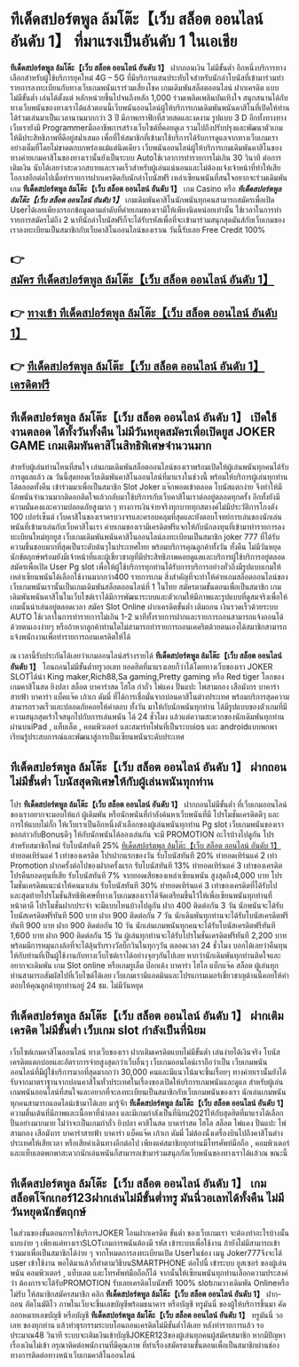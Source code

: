 # ทีเด็ดสปอร์ตพูล ล้มโต๊ะ【เว็บ สล็อต ออนไลน์ อันดับ 1】  ที่มาแรงเป็นอันดับ 1 ในเอเชีย

**ทีเด็ดสปอร์ตพูล ล้มโต๊ะ【เว็บ สล็อต ออนไลน์ อันดับ 1】** ฝากถอนเงิน ไม่มีขั้นต่ำ  อีกหนึ่งบริการทางเลือกสำหรับผู้ใช้บริการยุคใหม่ 4G – 5G ที่มีบริการแสนประทับใจสำหรับนักล่าโบนัสที่เข้ามาร่วมทำรายการลงทะเบียนกับทางเว็บเกมพนันเราร่วมเสี่ยงโชค เกมเดิมพันสล็อตออนไลน์ ฝากเครดิต แบบไม่มีขั้นต่ำ เล่นได้ตั้งแต่ หลักหน่วยขึ้นไปจนถึงหลัก 1,000 ร่วมเพลิดเพลินบันเทิงใจ สนุกสนานได้กับทางเว็บพนันของทางเราได้แล้วตอนนี้เว็บพนันออนไลน์ผู้ให้บริการเกมเดิมพันพนันคาสิโนที่เปิดให้ท่านได้ร่วมเล่นมาเป็นเวลานานมากกว่า 3 ปี มีภาพกราฟิกที่สวยสดและงดงาม รูปแบบ 3 D
อีกทั้งทางทางเว็บเรายังมี Programmerมืออาชีพการสร้างเว็บไซต์ที่คอยดูเล  รวมไปถึงปรับปรุงและพัฒนาตัวเกมให้มีประสิทธิภาพที่ดีอยู่สม่ำเสมอ เพื่อที่ให้สมาชิกที่เข้ามาใช้บริการได้รับการดูแลจากทางเว็บเกมเราอย่างเต็มที่โดยไม่ขาดตกบกพร่องแม้แต่นิดเดียว เว็บพนันออนไลน์ผู้ให้บริการเกมเดิมพันคาสิโนของทางค่ายเกมคาสิโนของทางเรานั้นยังเป็นระบบ Autoใช้เวลาการทำรายการไม่เกิน 30 วินาที ต่อการเติมเงิน นับได้เลยว่าสะดวกสบายและรวดเร็วสำหรับผู้เล่นแน่นอนและไม่ต้องแจ้งเจ้าหน้าที่ทำให้เสียโอกาสอีกต่อไปเมื่อทำรายการฝากเครดิตกับนักล่าโบนัสฟรี
เหล่าเซียนพนันที่สนใจอยากจะร่วมเดิมพันเกม **ทีเด็ดสปอร์ตพูล ล้มโต๊ะ【เว็บ สล็อต ออนไลน์ อันดับ 1】** เกม Casino  หรือ ***ทีเด็ดสปอร์ตพูล ล้มโต๊ะ【เว็บ สล็อต ออนไลน์ อันดับ 1】*** เกมเดิมพันคาสิโนนักพนันทุกคนสามารถสมัครเพื่อเปิด Userได้เลยเพียงกรอกข้อมูลตามลำดับที่ค่ายเกมของเรามีให้เพียงนิดหน่อยเท่านั้น ใช้เวลาในการทำรายการสมัครไม่ถึง 2 นาทีนักล่าโบนัสฟรีก็จะได้รับรหัสเพื่อที่จะเข้ามาร่วมสนุกสุดมันส์กับเว็บเกมของเราลงทะเบียนเป็นสมาชิกกับเว็บคาสิโนออนไลน์ของเราณ วันนี้รับเลย Free Credit 100%

## 👉 [สมัคร ทีเด็ดสปอร์ตพูล ล้มโต๊ะ【เว็บ สล็อต ออนไลน์ อันดับ 1】](https://archa888.com/)
## 👉 [ทางเข้า ทีเด็ดสปอร์ตพูล ล้มโต๊ะ【เว็บ สล็อต ออนไลน์ อันดับ 1】](https://archa888.com/)
## 👉 [ทีเด็ดสปอร์ตพูล ล้มโต๊ะ【เว็บ สล็อต ออนไลน์ อันดับ 1】 เครดิตฟรี](https://archa888.com/)

## ทีเด็ดสปอร์ตพูล ล้มโต๊ะ【เว็บ สล็อต ออนไลน์ อันดับ 1】 เปิดใช้งานตลอด ได้ทั้งวันทั้งคืน ไม่มีวันหยุดสมัครเพื่อเปิดยูส JOKER GAME เกมเดิมพันคาสิโนสิทธิพิเศษจำนวนมาก

สำหรับผู้เล่นท่านไหนที่สนใจ เล่นเกมเดิมพันสล็อตออนไลน์ของเราพร้อมเปิดให้ผู้เล่นพนันทุกคนได้รับการดูแลแล้ว ณ วันนี้สุดยอดเว็บเดิมพันคาสิโนออนไลน์ที่มาแรงในช่วงนี้ พร้อมให้บริการผู้เล่นทุกท่านได้ตลอดทั้งคืน เข้าร่วมมาเพื่อเป็นสมาชิก Slot Joker แจ๊กพอตเข้าตลอด โบนัสแตกง่าย จึงทำให้มีนักพนันจำนวนมากติดอกติดใจแล้วกลับมาใช้บริการกับเว็บคาสิโนเราต่ออยู่ตลอดทุกครั้ง อีกทั้งยังมีความมั่นคงและความปลอดภัยสูงมาก ๆ ทางการเงินจ่ายจริงทุกบาททุกสตางค์ไม่มีประวัติการโกงตัง 100 เปอร์เซ็นต์ เว็บคาสิโนของเราครบวงจรและครอบคลุมที่สุดและยังตอบโจทย์การเล่นของนักเล่นพนันที่เข้ามาเล่นกับเว็บคาสิโนเรา
ค่ายเกมของเรามีเครดิตฟรีแจกให้กับนักลงทุนที่เข้ามาทำรายการลงทะเบียนใหม่ทุกยูส เว็บเกมเดิมพันพนันคาสิโนออนไลน์ลงทะเบียนเป็นสมาชิก joker 777 ที่ได้รับความชื่นชอบมากที่สุดเป็นระดับต้นๆในประเทศไทย พร้อมบริการคุณลูกค้าทั้งวัน ทั้งคืน ไม่มีวันหยุดนักขัตฤกษ์พร้อมยังมีเจ้าหน้าที่และผู้เชี่ยวชาญที่มีประสิทธิภาพคอยดูแลและบริการผู้ใช้บริการอยู่ตลอด สมัครเพื่อเปิด User Pg slot เพื่อให้ผู้ใช้บริการทุกท่านได้รับการบริการอย่างทั่วถึงมีรูปแบบเกมให้เหล่าเซียนพนันได้เลือกใช้งานมากกว่า400 รายการเกม
สิ่งสำคัญที่จะทำให้ค่ายเกมสล็อตออนไลน์ของเว็บเกมพนันเรานั้นเป็นเกมเดิมพันสล็อตออนไลน์ที่ 1 ในไทย สมัครตามขั้นตอนเพื่อเป็นสมาชิก  เกมเดิมพันพนันคาสิโนในเว็บไซต์เราได้มีการพัฒนาระบบและตัวเกมให้มีภาพและรูปแบบที่ดูสมจริงเพื่อให้เกมนั้นน่าเล่นอยู่ตลอดเวลา สมัคร Slot Online ฝากเครดิตขั้นต่ำ เติมถอน เงินรวดเร็วด้วยระบบ AUTO ใช้เวลาในการทำรายการไม่เกิน 1-2 นาทีทั้งรายการฝากและรายการถอนสามารถแจ้งถอนได้ด้วยตนเองง่ายๆ หรือถ้าหากลูกค้าท่านใดไม่สามารถทำรายการถอนเคดริตด้วยตนเองได้สมาชิกสามารถแจ้งพนักงานเพื่อทำรายการถอนเครดิตให้ได้

ณ เวลานี้รับประกันได้เลยว่าเกมออนไลน์สร้างรายได้ **ทีเด็ดสปอร์ตพูล ล้มโต๊ะ【เว็บ สล็อต ออนไลน์ อันดับ 1】** โอนถอนไม่มีขั้นต่ำทรูวอเลท ยอดฮิตที่มาแรงเลยก็ว่าได้โดยทางเว็บของเรา JOKER SLOTได้นำ  King maker,Rich88,Sa gaming,Pretty gaming  หรือ Red tiger โลกของเกมคาสิโนสด ยิงปลา สล็อต บาคาร่าสด ไฮโล กำถั่ว ไพ่แคง ปั่นแปะ ไพ่สามกอง เสือมังกร บาคาร่าสายฟ้า บาคาร่า แบ็คแจ๊ค เก้าเก ดัมมี่ ที่ได้การเชื่อมั่นจากบ่อนคาสิโนต่างประเทศ พร้อมบริการสุดความสามารถรวดเร็วและปลอดภัยคอยให้คำตอบ ทั้งวัน มาให้กับนักพนันทุกท่าน ได้มีรูปแบบของตัวเกมที่มีความสนุกสุดเร้าใจสนุกไปกับการเล่นพนัน ได้ 24 ชั่วโมง แล้วแต่ความสะดวกของนักเดิมพันทุกท่านผ่านบนiPad , แท็บเล็ต , คอมพิวเตอร์ และสมาร์ทโฟนที่เป็นระบบios และ androidแบบพกพา เรียนรู้ประสบการณ์และพัฒนาสู่การเป็นเซียนพนันระดับประเทศ

## ทีเด็ดสปอร์ตพูล ล้มโต๊ะ【เว็บ สล็อต ออนไลน์ อันดับ 1】 ฝากถอน ไม่มีขั้นต่ำ โบนัสสุดพิเศษให้กับผู้เล่นพนันทุกท่าน

โปร **ทีเด็ดสปอร์ตพูล ล้มโต๊ะ【เว็บ สล็อต ออนไลน์ อันดับ 1】** ฝากถอนไม่มีขั้นต่ำ ที่เว็บเกมออนไลน์ของเราอยากจะมอบให้แก่  ผู้เดิมพัน หรือนักพนันที่กำลังค้นหาเว็บพนันที่มี โปรโมชั่นเครดิตดีๆ และการให้แบบไม่กั๊ก ให้เว็บเราเป็นอีกหนึ่งตัวเลือกของผู้เล่นพนันทุกท่าน Pg slot เว็บเกมพนันของเรา ขอกล่าวกับBonusดีๆ ให้กับนักพนันได้ลองเล่นกัน จะมี PROMOTION อะไรบ้างไปดูกัน
โปรสำหรับสมาชิกใหม่ รับโบนัสทันที 25% [ทีเด็ดสปอร์ตพูล ล้มโต๊ะ【เว็บ สล็อต ออนไลน์ อันดับ 1】](https://archa888.com/) ทำยอดเทิร์นแค่ 1 เท่าของเครดิต
โปรฝากแรกของวัน รับโบนัสทันที 20% ทำยอดเทิร์นแค่ 2 เท่า
 Promotion ฝากครั้งต่อไปของฝากครั้งแรก รับโบนัสทันที 13% ทำยอดเทิร์นแค่ 3 เท่าของเครดิต
โปรคืนยอดทุนที่เสีย รับโบนัสทันที 7% จากยอดเสียของเหล่าเซียนพนัน สูงสุดถึง4,000 บาท
โปรโมชั่นเครดิตแนะนำให้คนมาเล่น รับโบนัสทันที 30% ทำยอดเทิร์นแค่ 3 เท่าของเครดิตที่ได้รับไป
และสุดท้ายโปรโมชั่นสิทธิพิเศษที่ทางเว็บเกมของเราได้จัดเตรียมขึ้นไว้ให้เพื่อเซียนพนันทุกท่านที่หน้าตาดี โปรโมชั่นฝากประจำ จะมีแบบไหนบ้างไปดูกัน
ฝาก 400 ติดต่อกัน 3 วัน นักพนันจะได้รับโบนัสเครดิตฟรีทันที 500 บาท
ฝาก 900 ติดต่อกัน 7 วัน นักเดิมพันทุกท่านจะได้รับโบนัสเครดิตฟรีทันที 900 บาท
ฝาก 900 ติดต่อกัน 10 วัน นักเล่นเกมพนันทุกคนจะได้รับโบนัสเครดิตฟรีทันที 1,600 บาท
ฝาก 900 ติดต่อกัน 15 วัน ผู้เล่นทุกท่านจะได้รับโปรโมชั่นเครดิตฟรีทันที 2,200 บาท
พร้อมมีการหมุนกงล้อที่จะได้ลุ้นรับรางวัลบิ๊กวินในทุกๆวัน ตลอดเวลา 24 ชั่วโมง บอกได้เลยว่าคืนทุนให้กับท่านที่เป็นผู้ใช้งานกับทางเว็บไซต์เราได้อย่างจุกๆกันไปเลย หากว่านักเดิมพันทุกท่านติดใจและอยากจะเดิมพัน เกม Slot online หรือเกมรูเล็ต  ป๊อกเด้ง บาคาร่า ไฮโล แบ็กแจ๊ค สล็อต ผู้เล่นทุกท่านสามารถสัมผัสไปที่เว็บไซต์ได้เลย เว็บเกมเรามีแอดมินและโปรแกรมเมอร์เชี่ยวชาญด้านนี้คอยให้คำตอบให้คุณลูกค้าทุกท่านอยู่ 24 ชม. ไม่มีวันหยุด

## ทีเด็ดสปอร์ตพูล ล้มโต๊ะ【เว็บ สล็อต ออนไลน์ อันดับ 1】 ฝากเติมเครดิต ไม่มีขั้นต่ำ  เว็บเกม slot กำลังเป็นที่นิยม

เว็บไซต์เกมคาสิโนออนไลน์ ทางเว็บของเรา ฝากเติมเครดิตแบบไม่มีขั้นต่ำ เล่นง่ายได้เงินจริง โบนัสเครดิตแตกบ่อยและอัตราการจ่ายสูงสุดกว่าเว็บอื่นๆ เว็บเกมออนไลน์เราถือว่าเป็น เว็บเกมพนันออนไลน์ที่มีผู้ใช้บริการมากที่สุดมากกว่า 30,000 คนและมีแนวโน้มจะขึ้นเรื่อยๆ ทางค่ายเรานั้นยังได้รับจากมาตราฐานจากบ่อนคาสิโนทั่วประเทศในเรื่องของเปิดให้บริการเกมพนันและดูแล สำหรับผู้เล่นเกมพนันออนไลน์ที่สนใจและอยากที่จะลงทะเบียนเป็นสมาชิกกับเว็บเกมพนันของเรา นักเล่นเกมพนันทุกคนสามารถแอดไลน์เข้ามาได้เลย
	มารู้จัก **ทีเด็ดสปอร์ตพูล ล้มโต๊ะ【เว็บ สล็อต ออนไลน์ อันดับ 1】** ความตื่นเต้นที่มีภาพและเนื้อหาที่น่าลอง และมีเกมกำลังเป็นที่นิยม2021ให้กับสุดฮิตที่มาแรงได้เลือกปั่นอย่างมากมาย  ไม่ว่าจะเป็นเกมกำถั่ว  ยิงปลา คาสิโนสด บาคาร่าสด ไฮโล สล็อต ไพ่แคง ปั่นแปะ ไพ่สามกอง เสือมังกร บาคาร่าสายฟ้า บาคาร่า แบ็คแจ๊ค เก้าเก ดัมมี่ ไม่ต้องนั่งเครื่องบินไปถึงคาสิโนต่างประเทศให้เสียเวลา หรือเสียค่าเดินทางอีกต่อไป เพียงแค่สมาชิกทุกท่านมีโทรศัพท์มือถือ , คอมพิวเตอร์ และแท็บเลตพกพาสะดวกนักเล่นพนันก็สามารถเข้ามาร่วมสนุกกัลเว็บพนันของทางเราได้แล้วณ ขณะนี้

## ทีเด็ดสปอร์ตพูล ล้มโต๊ะ【เว็บ สล็อต ออนไลน์ อันดับ 1】 เกมสล็อตโจ๊กเกอร์123ฝากเล่นไม่มีขั้นต่ำทรู มันนี่วอเลทได้ทั้งคืน ไม่มีวันหยุดนักขัตฤกษ์

ในส่วนของขั้นตอนการใช้บริการJOKER โอนฝากเครดิต ขั้นต่ำ ของเว็บเกมเรา จะต้องทำอะไรบ้างนั้น แบบง่าย ๆ เพียงแค่ทางเราSLOTเกมการพนันต้องมี รหัส เข้าระบบเพื่อใช้งาน ถ้ายังไม่มีสามารถเข้าร่วมมาเพื่อเป็นสมาชิกได้ง่าย ๆ จากโหมดการลงทะเบียนเปิด Userในช่อง เมนู Joker777จึงจะได้ user เข้าใช้งาน พอได้มาแล้วก็ทำตามวิธีบนSMARTPHONE ต่อไปนี้
เข้าระบบ ยูสเซอร์  ของผู้เล่นพนัน คอมพิวเตอร์ , แท็บเลต และโทรศัพท์มือถือก็ได้
จากนั้นให้เซียนพนันทุกท่านเลือกความประสงค์ว่า ต้องการจะได้รับPROMOTION รับเลยเครดิตโบนัสฟรี 100% slotเกมวางเดิมพัน Onlineหรือไม่รับ
ให้สมาชิกสมัครสมาชิก คลิก **ทีเด็ดสปอร์ตพูล ล้มโต๊ะ【เว็บ สล็อต ออนไลน์ อันดับ 1】** ฝาก-ถอน อัตโนมัติไว ภาพในเว็บจะขึ้นเลขบัญชีพร้อมธนาคาร หรือบัญชี ทรูมันนี่ ของผู้ให้บริการขึ้นมา
คัดลอกหมายเลขบัญชี หรือบัญชี **ทีเด็ดสปอร์ตพูล ล้มโต๊ะ【เว็บ สล็อต ออนไลน์ อันดับ 1】** ทรูมันนี่ วอเลท ของทุกท่าน แล้วทำธุรกรรมระบบโอนถอนเครดิตไม่มีขั้นต่ำได้เลย
หลังทำรายการแล้ว รอประมาณ48 วินาที ระบบจะเติมเงินเข้าบัญชีJOKER123ของผู้เล่นทุกคนผู้สมัครสมาชิก
หากมีปัญหาเรื่องเงินไม่เข้า กรุณาติดต่อพนักงานที่มีคุณภาพ ที่ทำเรื่องสมัครตามขั้นตอนเพื่อเป็นสมาชิกผ่านช่องทางการติดต่อทางหน้าเว็บเกมคาสิโนออนไลน์


